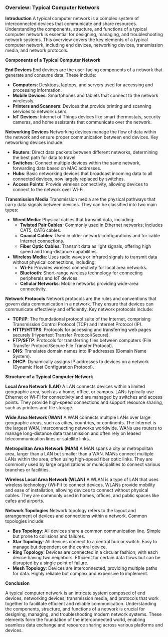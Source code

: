 ### Overview: Typical Computer Network

**Introduction**
A typical computer network is a complex system of interconnected devices that communicate and share resources. Understanding the components, structure, and functions of a typical computer network is essential for designing, managing, and troubleshooting network systems. This overview covers the key elements of a typical computer network, including end devices, networking devices, transmission media, and network protocols.

**Components of a Typical Computer Network**

**End Devices**
End devices are the user-facing components of a network that generate and consume data. These include:
- **Computers**: Desktops, laptops, and servers used for accessing and processing information.
- **Mobile Devices**: Smartphones and tablets that connect to the network wirelessly.
- **Printers and Scanners**: Devices that provide printing and scanning services to network users.
- **IoT Devices**: Internet of Things devices like smart thermostats, security cameras, and home assistants that communicate over the network.

**Networking Devices**
Networking devices manage the flow of data within the network and ensure proper communication between end devices. Key networking devices include:
- **Routers**: Direct data packets between different networks, determining the best path for data to travel.
- **Switches**: Connect multiple devices within the same network, forwarding data based on MAC addresses.
- **Hubs**: Basic networking devices that broadcast incoming data to all connected devices, now largely replaced by switches.
- **Access Points**: Provide wireless connectivity, allowing devices to connect to the network over Wi-Fi.

**Transmission Media**
Transmission media are the physical pathways that carry data signals between devices. They can be classified into two main types:
- **Wired Media**: Physical cables that transmit data, including:
  - **Twisted Pair Cables**: Commonly used in Ethernet networks; includes CAT5, CAT6 cables.
  - **Coaxial Cables**: Used in older network configurations and for cable Internet connections.
  - **Fiber Optic Cables**: Transmit data as light signals, offering high speed and long-distance capabilities.
- **Wireless Media**: Uses radio waves or infrared signals to transmit data without physical connections, including:
  - **Wi-Fi**: Provides wireless connectivity for local area networks.
  - **Bluetooth**: Short-range wireless technology for connecting peripherals and IoT devices.
  - **Cellular Networks**: Mobile networks providing wide-area connectivity.

**Network Protocols**
Network protocols are the rules and conventions that govern data communication in a network. They ensure that devices can communicate effectively and efficiently. Key network protocols include:
- **TCP/IP**: The foundational protocol suite of the Internet, comprising Transmission Control Protocol (TCP) and Internet Protocol (IP).
- **HTTP/HTTPS**: Protocols for accessing and transferring web pages securely (Hypertext Transfer Protocol/Secure).
- **FTP/SFTP**: Protocols for transferring files between computers (File Transfer Protocol/Secure File Transfer Protocol).
- **DNS**: Translates domain names into IP addresses (Domain Name System).
- **DHCP**: Dynamically assigns IP addresses to devices on a network (Dynamic Host Configuration Protocol).

**Structure of a Typical Computer Network**

**Local Area Network (LAN)**
A LAN connects devices within a limited geographic area, such as a home, office, or campus. LANs typically use Ethernet or Wi-Fi for connectivity and are managed by switches and access points. They provide high-speed connections and support resource sharing, such as printers and file storage.

**Wide Area Network (WAN)**
A WAN connects multiple LANs over large geographic areas, such as cities, countries, or continents. The Internet is the largest WAN, interconnecting networks worldwide. WANs use routers to manage long-distance data transmission and often rely on leased telecommunication lines or satellite links.

**Metropolitan Area Network (MAN)**
A MAN spans a city or metropolitan area, larger than a LAN but smaller than a WAN. MANs connect multiple LANs within the area, often using high-speed fiber optic links. They are commonly used by large organizations or municipalities to connect various branches or facilities.

**Wireless Local Area Network (WLAN)**
A WLAN is a type of LAN that uses wireless technology (Wi-Fi) to connect devices. WLANs provide mobility and ease of installation, allowing devices to connect without physical cables. They are commonly used in homes, offices, and public spaces like cafes and airports.

**Network Topologies**
Network topology refers to the layout and arrangement of devices and connections within a network. Common topologies include:
- **Bus Topology**: All devices share a common communication line. Simple but prone to collisions and failures.
- **Star Topology**: All devices connect to a central hub or switch. Easy to manage but dependent on the central device.
- **Ring Topology**: Devices are connected in a circular fashion, with each device having two neighbors. Efficient for certain data flows but can be disrupted by a single point of failure.
- **Mesh Topology**: Devices are interconnected, providing multiple paths for data. Highly reliable but complex and expensive to implement.

**Conclusion**

A typical computer network is an intricate system composed of end devices, networking devices, transmission media, and protocols that work together to facilitate efficient and reliable communication. Understanding the components, structure, and functions of a network is crucial for designing, managing, and troubleshooting modern network systems. These elements form the foundation of the interconnected world, enabling seamless data exchange and resource sharing across various platforms and devices.